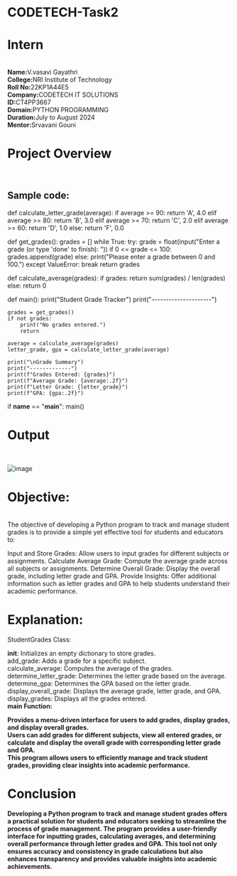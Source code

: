 # CODETECH-Task2
<h1><b>Intern</b></h1><br>
<b>Name:</b>V.vasavi Gayathri<br>
<b>College:</b>NRI Institute of Technology<br>
<b>Roll No:</b>22KP1A44E5<br>
<B>Company:</B>CODETECH IT SOLUTIONS<br>
<B>ID:</B>CT4PP3667<br>
<B>Domain:</B>PYTHON PROGRAMMING<br>
<B>Duration:</B>July to August 2024<br>
<B>Mentor:</B>Srvavani Gouni<br>
<h1>Project Overview</h1><br>
<h2>Sample code:</h2>
def calculate_letter_grade(average):
    if average >= 90:
        return 'A', 4.0
    elif average >= 80:
        return 'B', 3.0
    elif average >= 70:
        return 'C', 2.0
    elif average >= 60:
        return 'D', 1.0
    else:
        return 'F', 0.0

def get_grades():
    grades = []
    while True:
        try:
            grade = float(input("Enter a grade (or type 'done' to finish): "))
            if 0 <= grade <= 100:
                grades.append(grade)
            else:
                print("Please enter a grade between 0 and 100.")
        except ValueError:
            break
    return grades

def calculate_average(grades):
    if grades:
        return sum(grades) / len(grades)
    else:
        return 0

def main():
    print("Student Grade Tracker")
    print("---------------------")

    grades = get_grades()
    if not grades:
        print("No grades entered.")
        return

    average = calculate_average(grades)
    letter_grade, gpa = calculate_letter_grade(average)

    print("\nGrade Summary")
    print("-------------")
    print(f"Grades Entered: {grades}")
    print(f"Average Grade: {average:.2f}")
    print(f"Letter Grade: {letter_grade}")
    print(f"GPA: {gpa:.2f}")

if __name__ == "__main__":
    main()

<h1>Output</h1><br>

![image](https://github.com/user-attachments/assets/3ffe4d15-0df4-4bd5-b1c8-1cccd677dbcf)

<h1><b>Objective:</b></h1><br>
The objective of developing a Python program to track and manage student grades is to provide a simple yet effective tool for students and educators to:

Input and Store Grades: Allow users to input grades for different subjects or assignments.
Calculate Average Grade: Compute the average grade across all subjects or assignments.
Determine Overall Grade: Display the overall grade, including letter grade and GPA.
Provide Insights: Offer additional information such as letter grades and GPA to help students understand their academic performance.
<h1>Explanation:</b></h1>


StudentGrades Class:

__init__: Initializes an empty dictionary to store grades.<br>
add_grade: Adds a grade for a specific subject.<br>
calculate_average: Computes the average of the grades.<br>
determine_letter_grade: Determines the letter grade based on the average.<br>
determine_gpa: Determines the GPA based on the letter grade.<br>
display_overall_grade: Displays the average grade, letter grade, and GPA.<br>
display_grades: Displays all the grades entered.<br>
<b>main Function:<b>

Provides a menu-driven interface for users to add grades, display grades, and display overall grades.<br>
Users can add grades for different subjects, view all entered grades, or calculate and display the overall grade with corresponding letter grade and GPA.<br>
This program allows users to efficiently manage and track student grades, providing clear insights into academic performance.<br>







<h1><b>Conclusion</b></h1>
Developing a Python program to track and manage student grades offers a practical solution for students and educators seeking to streamline the process of grade management. The program provides a user-friendly interface for inputting grades, calculating averages, and determining overall performance through letter grades and GPA. This tool not only ensures accuracy and consistency in grade calculations but also enhances transparency and provides valuable insights into academic achievements.







